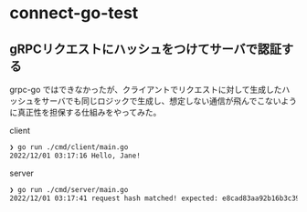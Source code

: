 # connect-go-test

## gRPCリクエストにハッシュをつけてサーバで認証する

grpc-go ではできなかったが、クライアントでリクエストに対して生成したハッシュをサーバでも同じロジックで生成し、想定しない通信が飛んでこないように真正性を担保する仕組みをやってみた。

client

```sh
❯ go run ./cmd/client/main.go
2022/12/01 03:17:16 Hello, Jane!
```

server

```sh
❯ go run ./cmd/server/main.go
2022/12/01 03:17:41 request hash matched! expected: e8cad83aa92b16b3c39f4f597bba94d493f463652e0d1778c6c10f1169b2d3f7, actual: e8cad83aa92b16b3c39f4f597bba94d493f463652e0d1778c6c10f1169b2d3f7 
```
